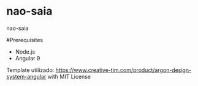 # nao-saia
nao-saia

#Prerequisites

* Node.js
* Angular 9

Template utilizado: https://www.creative-tim.com/product/argon-design-system-angular with MIT License
